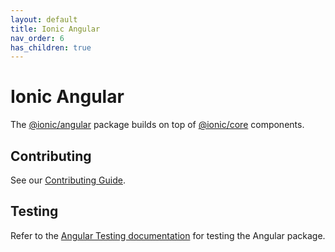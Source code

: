 ```yaml
---
layout: default
title: Ionic Angular
nav_order: 6
has_children: true
---
```


# Ionic Angular

The [@ionic/angular](https://www.npmjs.com/package/@ionic/angular) package builds on top of [@ionic/core](https://www.npmjs.com/package/@ionic/core) components.

## Contributing

See our [Contributing Guide](../CONTRIBUTING).

## Testing

Refer to the [Angular Testing documentation](./testing) for testing the Angular package.
